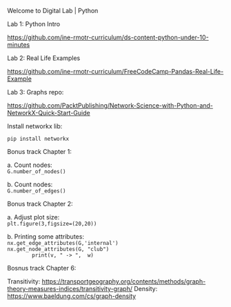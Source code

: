 Welcome to Digital Lab | Python

Lab 1: Python Intro

https://github.com/ine-rmotr-curriculum/ds-content-python-under-10-minutes

Lab 2: Real Life Examples

https://github.com/ine-rmotr-curriculum/FreeCodeCamp-Pandas-Real-Life-Example

Lab 3: Graphs repo:

https://github.com/PacktPublishing/Network-Science-with-Python-and-NetworkX-Quick-Start-Guide

Install networkx lib:

`pip install networkx`

Bonus track Chapter 1:

a. Count nodes:  
`G.number_of_nodes()`

b. Count nodes:  
`G.number_of_edges()`


Bonus track Chapter 2:

a. Adjust plot size:  
`plt.figure(3,figsize=(20,20))`

b. Printing some attributes:  
`nx.get_edge_attributes(G,'internal')`  
`nx.get_node_attributes(G, "club")`  
`        print(v, " -> ",  w)`  


Bosnus track Chapter 6:

Transitivity: https://transportgeography.org/contents/methods/graph-theory-measures-indices/transitivity-graph/
Density: https://www.baeldung.com/cs/graph-density


